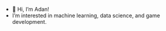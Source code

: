 - 👋 Hi, I’m Adan!
- I’m interested in machine learning, data science, and game development.


<!---
amoral97/amoral97 is a ✨ special ✨ repository because its `README.md` (this file) appears on your GitHub profile.
You can click the Preview link to take a look at your changes.
--->
